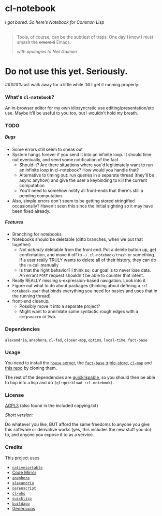 # cl-notebook
###### I got bored. So here's Notebook for Common Lisp

> Tools, of course, can be the subtlest of traps.
> One day I know I must smash the ~~emerald~~ Emacs.
>
> *with apologies to Neil Gaiman*

# Do not use this yet. Seriously.
######Just walk away for a little while 'till I get it running properly.

### What's `cl-notebook`?

An in-browser editor for my own idiosyncratic use editing/presentation/etc use. Maybe it'll be useful to you too, but I wouldn't hold my breath.

### TODO

##### Bugs
- Some errors still seem to sneak out
- System hangs forever if you send it into an infinite loop. It should time out eventually, and send some notification of the fact.
	- Should it? Are there situations where you'd legitimately want to run an infinite loop in cl-notebook? How would you handle that?
	- Alternative to timing out: run queries in a separate thread (they'll be async anyhow) and give the user a keybinding to kill the current computation
	- You'll need to somehow notify all front-ends that there's still a pending computation.
- Also, simple errors don't seem to be getting stored stringified occasionally? Haven't seen this since the initial sighting so it may have been fixed already.

##### Features
- Branching for notebooks
- Notebooks should be deletable (ditto branches, when we put that together)
	- Not *actually* deletable from the front end. Put a delete button up, get confirmation, and move it off to `~/.cl-notebook/trash` or something. If a user really TRULY wants to delete all of their history, they can do the `rm` call manually
	- Is that the right behavior? I think so; our goal is to never lose data. An errant `POST` request shouldn't be able to counter that intent.
- Really REALLY missing s-expression-based navigation. Look into it.
- Figure out what to do about packages (thinking about defining a `:cl-notebook-user` that binds everything you need for basics and uses that in the running thread)
- front-end cleanup.
	- Possibly move it into a separate project?
	- Might want to annihilate some syntactic rough edges with a `defpsmacro` or two.

### Dependencies

`alexandria`, `anaphora`, `cl-fad`, `closer-mop`, `optima`, `local-time`, `fact-base`

### Usage

You need to install the [`house` server](https://github.com/Inaimathi/house), the [`fact-base` triple-store](https://github.com/Inaimathi/fact-base), [`cl-mop`](https://github.com/Inaimathi/cl-mop) and [this repo](https://github.com/Inaimathi/cl-notebook) by cloning them.

The rest of the dependencies are [quicklispable](http://www.quicklisp.org/beta/), so you should then be able to hop into a lisp and do `(ql:quickload :cl-notebook)`.

### License

[AGPL3](https://www.gnu.org/licenses/agpl-3.0.html) (also found in the included copying.txt)

*Short version:*

Do whatever you like, BUT afford the same freedoms to anyone you give this software or derivative works (yes, this includes the new stuff you do) to, and anyone you expose it to as a service.

### Credits

This project uses
- [`nativesortable`](https://github.com/bgrins/nativesortable)
- [Code Mirror](http://codemirror.net/)
- [`anaphora`](http://www.cliki.net/anaphora)
- [`alexandria`](http://common-lisp.net/project/alexandria/)
- [`parenscript`](http://common-lisp.net/project/parenscript/)
- [`cl-who`](http://weitz.de/cl-who/)
- [`quicklisp`](http://www.quicklisp.org/beta/)
- [`buildapp`](http://www.xach.com/lisp/buildapp/)
- [Genericons](http://genericons.com/)
